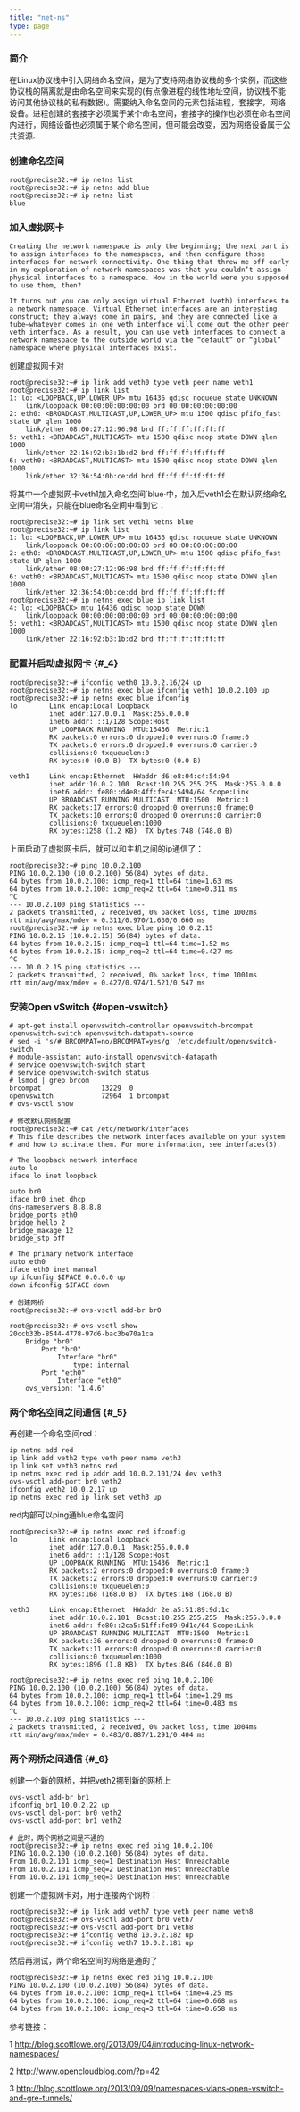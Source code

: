 ```yaml
---
title: "net-ns"
type: page
---
```


### 简介

在Linux协议栈中引入网络命名空间，是为了支持网络协议栈的多个实例，而这些协议栈的隔离就是由命名空间来实现的(有点像进程的线性地址空间，协议栈不能访问其他协议栈的私有数据)。需要纳入命名空间的元素包括进程，套接字，网络设备。进程创建的套接字必须属于某个命名空间，套接字的操作也必须在命名空间内进行，网络设备也必须属于某个命名空间，但可能会改变，因为网络设备属于公共资源.

### 创建命名空间

    root@precise32:~# ip netns list
    root@precise32:~# ip netns add blue
    root@precise32:~# ip netns list
    blue

### 加入虚拟网卡

    Creating the network namespace is only the beginning; the next part is to assign interfaces to the namespaces, and then configure those interfaces for network connectivity. One thing that threw me off early in my exploration of network namespaces was that you couldn’t assign physical interfaces to a namespace. How in the world were you supposed to use them, then?

    It turns out you can only assign virtual Ethernet (veth) interfaces to a network namespace. Virtual Ethernet interfaces are an interesting construct; they always come in pairs, and they are connected like a tube—whatever comes in one veth interface will come out the other peer veth interface. As a result, you can use veth interfaces to connect a network namespace to the outside world via the “default” or “global” namespace where physical interfaces exist.

创建虚拟网卡对

    root@precise32:~# ip link add veth0 type veth peer name veth1
    root@precise32:~# ip link list
    1: lo: <LOOPBACK,UP,LOWER_UP> mtu 16436 qdisc noqueue state UNKNOWN
        link/loopback 00:00:00:00:00:00 brd 00:00:00:00:00:00
    2: eth0: <BROADCAST,MULTICAST,UP,LOWER_UP> mtu 1500 qdisc pfifo_fast state UP qlen 1000
        link/ether 08:00:27:12:96:98 brd ff:ff:ff:ff:ff:ff
    5: veth1: <BROADCAST,MULTICAST> mtu 1500 qdisc noop state DOWN qlen 1000
        link/ether 22:16:92:b3:1b:d2 brd ff:ff:ff:ff:ff:ff
    6: veth0: <BROADCAST,MULTICAST> mtu 1500 qdisc noop state DOWN qlen 1000
        link/ether 32:36:54:0b:ce:dd brd ff:ff:ff:ff:ff:ff

将其中一个虚拟网卡veth1加入命名空间\`blue·中，加入后veth1会在默认网络命名空间中消失，只能在blue命名空间中看到它：

    root@precise32:~# ip link set veth1 netns blue
    root@precise32:~# ip link list
    1: lo: <LOOPBACK,UP,LOWER_UP> mtu 16436 qdisc noqueue state UNKNOWN
        link/loopback 00:00:00:00:00:00 brd 00:00:00:00:00:00
    2: eth0: <BROADCAST,MULTICAST,UP,LOWER_UP> mtu 1500 qdisc pfifo_fast state UP qlen 1000
        link/ether 08:00:27:12:96:98 brd ff:ff:ff:ff:ff:ff
    6: veth0: <BROADCAST,MULTICAST> mtu 1500 qdisc noop state DOWN qlen 1000
        link/ether 32:36:54:0b:ce:dd brd ff:ff:ff:ff:ff:ff
    root@precise32:~# ip netns exec blue ip link list
    4: lo: <LOOPBACK> mtu 16436 qdisc noop state DOWN
        link/loopback 00:00:00:00:00:00 brd 00:00:00:00:00:00
    5: veth1: <BROADCAST,MULTICAST> mtu 1500 qdisc noop state DOWN qlen 1000
        link/ether 22:16:92:b3:1b:d2 brd ff:ff:ff:ff:ff:ff

### 配置并启动虚拟网卡 {#_4}

    root@precise32:~# ifconfig veth0 10.0.2.16/24 up
    root@precise32:~# ip netns exec blue ifconfig veth1 10.0.2.100 up
    root@precise32:~# ip netns exec blue ifconfig
    lo        Link encap:Local Loopback
              inet addr:127.0.0.1  Mask:255.0.0.0
              inet6 addr: ::1/128 Scope:Host
              UP LOOPBACK RUNNING  MTU:16436  Metric:1
              RX packets:0 errors:0 dropped:0 overruns:0 frame:0
              TX packets:0 errors:0 dropped:0 overruns:0 carrier:0
              collisions:0 txqueuelen:0
              RX bytes:0 (0.0 B)  TX bytes:0 (0.0 B)

    veth1     Link encap:Ethernet  HWaddr d6:e8:04:c4:54:94
              inet addr:10.0.2.100  Bcast:10.255.255.255  Mask:255.0.0.0
              inet6 addr: fe80::d4e8:4ff:fec4:5494/64 Scope:Link
              UP BROADCAST RUNNING MULTICAST  MTU:1500  Metric:1
              RX packets:17 errors:0 dropped:0 overruns:0 frame:0
              TX packets:10 errors:0 dropped:0 overruns:0 carrier:0
              collisions:0 txqueuelen:1000
              RX bytes:1258 (1.2 KB)  TX bytes:748 (748.0 B)

上面启动了虚拟网卡后，就可以和主机之间的ip通信了：

    root@precise32:~# ping 10.0.2.100
    PING 10.0.2.100 (10.0.2.100) 56(84) bytes of data.
    64 bytes from 10.0.2.100: icmp_req=1 ttl=64 time=1.63 ms
    64 bytes from 10.0.2.100: icmp_req=2 ttl=64 time=0.311 ms
    ^C
    --- 10.0.2.100 ping statistics ---
    2 packets transmitted, 2 received, 0% packet loss, time 1002ms
    rtt min/avg/max/mdev = 0.311/0.970/1.630/0.660 ms
    root@precise32:~# ip netns exec blue ping 10.0.2.15
    PING 10.0.2.15 (10.0.2.15) 56(84) bytes of data.
    64 bytes from 10.0.2.15: icmp_req=1 ttl=64 time=1.52 ms
    64 bytes from 10.0.2.15: icmp_req=2 ttl=64 time=0.427 ms
    ^C
    --- 10.0.2.15 ping statistics ---
    2 packets transmitted, 2 received, 0% packet loss, time 1001ms
    rtt min/avg/max/mdev = 0.427/0.974/1.521/0.547 ms

### 安装Open vSwitch {#open-vswitch}

    # apt-get install openvswitch-controller openvswitch-brcompat openvswitch-switch openvswitch-datapath-source
    # sed -i 's/# BRCOMPAT=no/BRCOMPAT=yes/g' /etc/default/openvswitch-switch
    # module-assistant auto-install openvswitch-datapath
    # service openvswitch-switch start
    # service openvswitch-switch status
    # lsmod | grep brcom
    brcompat               13229  0
    openvswitch            72964  1 brcompat
    # ovs-vsctl show

    # 修改默认网络配置
    root@precise32:~# cat /etc/network/interfaces
    # This file describes the network interfaces available on your system
    # and how to activate them. For more information, see interfaces(5).

    # The loopback network interface
    auto lo
    iface lo inet loopback

    auto br0
    iface br0 inet dhcp
    dns-nameservers 8.8.8.8
    bridge_ports eth0
    bridge_hello 2
    bridge_maxage 12
    bridge_stp off

    # The primary network interface
    auto eth0
    iface eth0 inet manual
    up ifconfig $IFACE 0.0.0.0 up
    down ifconfig $IFACE down

    # 创建网桥
    root@precise32:~# ovs-vsctl add-br br0

    root@precise32:~# ovs-vsctl show
    20ccb33b-8544-4778-97d6-bac3be70a1ca
        Bridge "br0"
            Port "br0"
                Interface "br0"
                    type: internal
            Port "eth0"
                Interface "eth0"
        ovs_version: "1.4.6"

### 两个命名空间之间通信 {#_5}

再创建一个命名空间red：

    ip netns add red
    ip link add veth2 type veth peer name veth3
    ip link set veth3 netns red
    ip netns exec red ip addr add 10.0.2.101/24 dev veth3
    ovs-vsctl add-port br0 veth2
    ifconfig veth2 10.0.2.17 up
    ip netns exec red ip link set veth3 up

red内部可以ping通blue命名空间

    root@precise32:~# ip netns exec red ifconfig
    lo        Link encap:Local Loopback
              inet addr:127.0.0.1  Mask:255.0.0.0
              inet6 addr: ::1/128 Scope:Host
              UP LOOPBACK RUNNING  MTU:16436  Metric:1
              RX packets:2 errors:0 dropped:0 overruns:0 frame:0
              TX packets:2 errors:0 dropped:0 overruns:0 carrier:0
              collisions:0 txqueuelen:0
              RX bytes:168 (168.0 B)  TX bytes:168 (168.0 B)

    veth3     Link encap:Ethernet  HWaddr 2e:a5:51:89:9d:1c
              inet addr:10.0.2.101  Bcast:10.255.255.255  Mask:255.0.0.0
              inet6 addr: fe80::2ca5:51ff:fe89:9d1c/64 Scope:Link
              UP BROADCAST RUNNING MULTICAST  MTU:1500  Metric:1
              RX packets:36 errors:0 dropped:0 overruns:0 frame:0
              TX packets:11 errors:0 dropped:0 overruns:0 carrier:0
              collisions:0 txqueuelen:1000
              RX bytes:1896 (1.8 KB)  TX bytes:846 (846.0 B)

    root@precise32:~# ip netns exec red ping 10.0.2.100
    PING 10.0.2.100 (10.0.2.100) 56(84) bytes of data.
    64 bytes from 10.0.2.100: icmp_req=1 ttl=64 time=1.29 ms
    64 bytes from 10.0.2.100: icmp_req=2 ttl=64 time=0.483 ms
    ^C
    --- 10.0.2.100 ping statistics ---
    2 packets transmitted, 2 received, 0% packet loss, time 1004ms
    rtt min/avg/max/mdev = 0.483/0.887/1.291/0.404 ms

### 两个网桥之间通信 {#_6}

创建一个新的网桥，并把veth2挪到新的网桥上

    ovs-vsctl add-br br1
    ifconfig br1 10.0.2.22 up
    ovs-vsctl del-port br0 veth2
    ovs-vsctl add-port br1 veth2

    # 此时，两个网桥之间是不通的
    root@precise32:~# ip netns exec red ping 10.0.2.100
    PING 10.0.2.100 (10.0.2.100) 56(84) bytes of data.
    From 10.0.2.101 icmp_seq=1 Destination Host Unreachable
    From 10.0.2.101 icmp_seq=2 Destination Host Unreachable
    From 10.0.2.101 icmp_seq=3 Destination Host Unreachable

创建一个虚拟网卡对，用于连接两个网桥：

    root@precise32:~# ip link add veth7 type veth peer name veth8
    root@precise32:~# ovs-vsctl add-port br0 veth7
    root@precise32:~# ovs-vsctl add-port br1 veth8
    root@precise32:~# ifconfig veth8 10.0.2.182 up
    root@precise32:~# ifconfig veth7 10.0.2.181 up

然后再测试，两个命名空间的网络是通的了

    root@precise32:~# ip netns exec red ping 10.0.2.100
    PING 10.0.2.100 (10.0.2.100) 56(84) bytes of data.
    64 bytes from 10.0.2.100: icmp_req=1 ttl=64 time=4.25 ms
    64 bytes from 10.0.2.100: icmp_req=2 ttl=64 time=0.668 ms
    64 bytes from 10.0.2.100: icmp_req=3 ttl=64 time=0.658 ms

参考链接：

1
<http://blog.scottlowe.org/2013/09/04/introducing-linux-network-namespaces/>

2 <http://www.opencloudblog.com/?p=42>

3
<http://blog.scottlowe.org/2013/09/09/namespaces-vlans-open-vswitch-and-gre-tunnels/>
